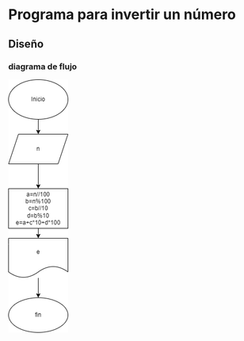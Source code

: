 # Programa para invertir un número 
## Diseño
### diagrama de flujo 

![Diagrama de flujo](quiz.png "Diagrama de flujo")